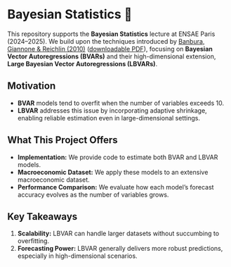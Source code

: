 # Bayesian Statistics 🚀

This repository supports the **Bayesian Statistics** lecture at ENSAE Paris (2024–2025). We build upon the techniques introduced by [Banbura, Giannone & Reichlin (2010)](https://onlinelibrary.wiley.com/doi/abs/10.1002/jae.1137) ([downloadable PDF](https://papers.ssrn.com/sol3/Delivery.cfm?abstractid=1292332)), focusing on **Bayesian Vector Autoregressions (BVARs)** and their high-dimensional extension, **Large Bayesian Vector Autoregressions (LBVARs)**.

## Motivation 
- **BVAR** models tend to overfit when the number of variables exceeds 10.
- **LBVAR** addresses this issue by incorporating adaptive shrinkage, enabling reliable estimation even in large-dimensional settings.

## What This Project Offers
- **Implementation:** We provide code to estimate both BVAR and LBVAR models.
- **Macroeconomic Dataset:** We apply these models to an extensive macroeconomic dataset.
- **Performance Comparison:** We evaluate how each model’s forecast accuracy evolves as the number of variables grows.

## Key Takeaways
1. **Scalability:** LBVAR can handle larger datasets without succumbing to overfitting.
2. **Forecasting Power:** LBVAR generally delivers more robust predictions, especially in high-dimensional scenarios.
